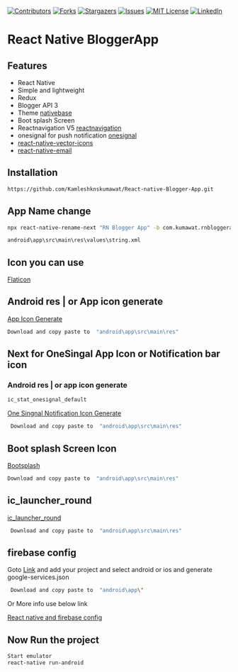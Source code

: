 [![Contributors][contributors-shield]][contributors-url]
[![Forks][forks-shield]][forks-url]
[![Stargazers][stars-shield]][stars-url]
[![Issues][issues-shield]][issues-url]
[![MIT License][license-shield]][license-url]
[![LinkedIn][linkedin-shield]][linkedin-url]

# React Native BloggerApp


## Features

- React Native 
- Simple and lightweight
- Redux
- Blogger API 3
- Theme [nativebase](https://nativebase.io/)
- Boot splash Screen
- Reactnavigation V5 [reactnavigation](https://reactnavigation.org/)
- onesignal for push notification [onesignal](https://onesignal.com/)
- [react-native-vector-icons](https://github.com/oblador/react-native-vector-icons)
- [react-native-email](https://www.npmjs.com/package/react-native-mail)

## Installation
```bash 
https://github.com/Kamleshknskumawat/React-native-Blogger-App.git
```



## App Name change
```bash
npx react-native-rename-next "RN Blogger App" -b com.kumawat.rnbloggerapp
```

```bash 
android\app\src\main\res\values\string.xml
```

## Icon you can use 
 [Flaticon](https://www.flaticon.com)

## Android res | or App icon generate 
[App Icon Generate](https://romannurik.github.io/AndroidAssetStudio/icons-launcher.html#foreground.type=image&foreground.space.trim=1&foreground.space.pad=0.25&foreColor=rgba(96%2C%20125%2C%20139%2C%200)&backColor=rgb(68%2C%20138%2C%20255)&crop=0&backgroundShape=circle&effects=score&name=ic_launcher)

```bash 
Download and copy paste to  "android\app\src\main\res" 
``` 

## Next for OneSingal App Icon or Notification bar icon
### Android res | or app icon generate 
```bash
ic_stat_onesignal_default
```
[One Singnal Notification Icon Generate](https://romannurik.github.io/AndroidAssetStudio/icons-launcher.html#foreground.type=image&foreground.space.trim=1&foreground.space.pad=0.25&foreColor=rgba(96%2C%20125%2C%20139%2C%200)&backColor=rgb(68%2C%20138%2C%20255)&crop=0&backgroundShape=circle&effects=score&name=ic_stat_onesignal_default)

```bash
 Download and copy paste to  "android\app\src\main\res" 
```

## Boot splash Screen Icon
[Bootsplash](https://romannurik.github.io/AndroidAssetStudio/icons-launcher.html#foreground.type=image&foreground.space.trim=1&foreground.space.pad=0.25&foreColor=rgba(96%2C%20125%2C%20139%2C%200)&backColor=rgb(68%2C%20138%2C%20255)&crop=0&backgroundShape=circle&effects=score&name=bootsplash_logo)

```bash 
Download and copy paste to  "android\app\src\main\res" 
```

## ic_launcher_round
[ic_launcher_round](https://romannurik.github.io/AndroidAssetStudio/icons-launcher.html#foreground.type=image&foreground.space.trim=1&foreground.space.pad=0.25&foreColor=rgba(96%2C%20125%2C%20139%2C%200)&backColor=rgb(68%2C%20138%2C%20255)&crop=0&backgroundShape=circle&effects=score&name=ic_launcher_round)

```bash 
 Download and copy paste to  "android\app\src\main\res"
``` 

## firebase config
Goto [Link](https://console.firebase.google.com/u/0/) and add your project and select android or ios and generate google-services.json

```bash
 Download and copy paste to  "android\app\" 
```
Or More info use below link 

[React native and firebase config](https://www.youtube.com/watch?v=LYi1gwPWDto)



## Now Run the project

```bash 
Start emulator 
react-native run-android
```





<!-- https://www.markdownguide.org/basic-syntax/#reference-style-links -->
[contributors-shield]: https://img.shields.io/github/contributors/Kamleshknskumawat/React-native-Blogger-App.svg?style=for-the-badge
[contributors-url]: https://github.com/Kamleshknskumawat/React-native-Blogger-App/graphs/contributors
[forks-shield]: https://img.shields.io/github/forks/Kamleshknskumawat/React-native-Blogger-App.svg?style=for-the-badge
[forks-url]: https://github.com/Kamleshknskumawat/React-native-Blogger-App/network/members
[stars-shield]: https://img.shields.io/github/stars/Kamleshknskumawat/React-native-Blogger-App.svg?style=for-the-badge
[stars-url]: https://github.com/Kamleshknskumawat/React-native-Blogger-App/stargazers
[issues-shield]: https://img.shields.io/github/issues/Kamleshknskumawat/React-native-Blogger-App.svg?style=for-the-badge
[issues-url]: https://github.com/Kamleshknskumawat/React-native-Blogger-App/issues
[license-shield]: https://img.shields.io/github/license/Kamleshknskumawat/React-native-Blogger-App.svg?style=for-the-badge
[license-url]: https://github.com/Kamleshknskumawat/React-native-Blogger-App/blob/master/LICENSE.txt
[linkedin-shield]: https://img.shields.io/badge/-LinkedIn-black.svg?style=for-the-badge&logo=linkedin&colorB=555
[linkedin-url]: https://linkedin.com/in/Kamleshknskumawat/React-native-Blogger-App
[product-screenshot]: images/screenshot.png


